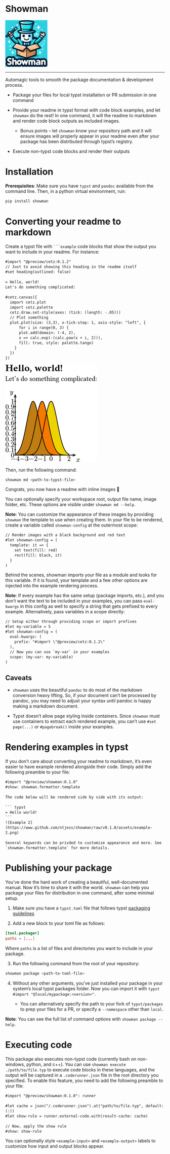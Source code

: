 # Showman

<img src="https://www.github.com/ntjess/showman/raw/v0.1.0/showman.jpg" style="width:1.38889in" />

------------------------------------------------------------------------

Automagic tools to smooth the package documentation & development
process.

- Package your files for local typst installation or PR submission in
  one command

- Provide your readme in typst format with code block examples, and let
  `showman` do the rest! In one command, it will the readme to markdown
  and render code block outputs as included images.

  - Bonus points – let `showman` know your repository path and it will
    ensure images will properly appear in your readme even after your
    package has been distributed through typst’s registry.

- Execute non-typst code blocks and render their outputs

# Installation

**Prerequisites**: Make sure you have `typst` and `pandoc` available
from the command line. Then, in a python virtual environment, run:

``` bash
pip install showman
```

# Converting your readme to markdown

Create a typst file with ```` ```example ```` code blocks that show the
output you want to include in your readme. For instance:

``` typst
#import "@preview/cetz:0.1.2"
// Just to avoid showing this heading in the readme itself
#set heading(outlined: false)

= Hello, world!
Let's do something complicated:

#cetz.canvas({
  import cetz.plot
  import cetz.palette
  cetz.draw.set-style(axes: (tick: (length: -.05)))
  // Plot something
  plot.plot(size: (3,3), x-tick-step: 1, axis-style: "left", {
      for i in range(0, 3) {
      plot.add(domain: (-4, 2),
      x => calc.exp(-(calc.pow(x + i, 2))),
      fill: true, style: palette.tango)
    }
  })
})
```
![Example 1](https://www.github.com/ntjess/showman/raw/v0.1.0/assets/example-1.png)

Then, run the following command:

``` bash
showman md <path-to-typst-file>
```

Congrats, you now have a readme with inline images 🎉

You can optionally specify your workspace root, output file name, image
folder, etc. These options are visible under `showman md --help`.

**Note**: You can customize the appearance of these images by providing
`showman` the template to use when creating them. In your file to be
rendered, create a variable called `showman-config` at the outermost
scope:

``` typ
// Render images with a black background and red text
#let showman-config = (
  template: it => {
    set text(fill: red)
    rect(fill: black, it)
  }
)
```

Behind the scenes, showman imports your file as a module and looks for
this variable. If it is found, your template and a few other options are
injected into the example rendering process.

**Note**: If every example has the same setup (package imports, etc.),
and you don’t want the text to be included in your examples, you can
pass `eval-kwargs` in this config as well to specify a string that gets
prefixed to every example. Alternatively, pass variables in a scope
directly:

``` typ
// Setup either through providing scope or import prefixes
#let my-variable = 5
#let showman-config = (
  eval-kwargs: (
    prefix: "#import \"@preview/cetz:0.1.2\"
  ),
  // Now you can use `my-var` in your examples
  scope: (my-var: my-variable)
)
```

## Caveats

- `showman` uses the beautiful `pandoc` to do most of the markdown
  conversion heavy lifting. So, if your document can’t be processed by
  pandoc, you may need to adjust your syntax until pandoc is happy
  making a markdown document.

- Typst doesn’t allow page styling inside containers. Since `showman`
  must use containers to extract each rendered example, you can’t use
  `#set page(...)` or `#pagebreak()` inside your examples.

# Rendering examples in typst

If you don’t care about converting your readme to markdown, it’s even
easier to have example rendered alongside their code. Simply add the
following preamble to your file:

```` typst
#import "@preview/showman:0.1.0"
#show: showman.formatter.template

The code below will be rendered side by side with its output:

``` typst
= Hello world!
```
![Example 2](https://www.github.com/ntjess/showman/raw/v0.1.0/assets/example-2.png)

Several keywords can be privded to customize appearance and more. See `showman.formatter.template` for more details.
````

# Publishing your package

You’ve done the hard work of creating a beautiful, well-documented
manual. Now it’s time to share it with the world. `showman` can help you
package your files for distribution in one command, after some minimal
setup.

1.  Make sure you have a `typst.toml` file that follows typst [packaging
    guidelines](https://github.com/typst/packages)

2.  Add a new block to your toml file as follows:

``` toml
[tool.packager]
paths = [...]
```

Where `paths` is a list of files and directories you want to include in
your package.

3.  Run the following command from the root of your repository:

``` bash
showman package <path-to-toml-file>
```

4.  Without any other arguments, you’ve just installed your package in
    your system’s local typst packages folder. Now you can import it
    with `typst #import "@local/mypackage:<version>"`.

    - You can alternatively specify the path to your fork of
      `typst/packages` to prep your files for a PR, or specify a
      `--namespace` other than `local`.

**Note**: You can see the full list of command options with
`showman package --help`.

# Executing code

This package also executes non-typst code (currently bash on
non-windows, python, and c++). You can use
`showman execute ./path/to/file.typ` to execute code blocks in these
languages, and the output will be captured in a `.coderunner.json` file
in the root directory you specified. To enable this feature, you need to
add the following preamble to your file:

``` typ
#import "@preview/showman:0.1.0": runner

#let cache = json("/.coderunner.json").at("path/to/file.typ", default: (:))
#let show-rule = runner.external-code.with(result-cache: cache)

// Now, apply the show rule
#show: show-rule
```

You can optionally style `<example-input>` and `<example-output>` labels
to customize how input and output blocks appear.
